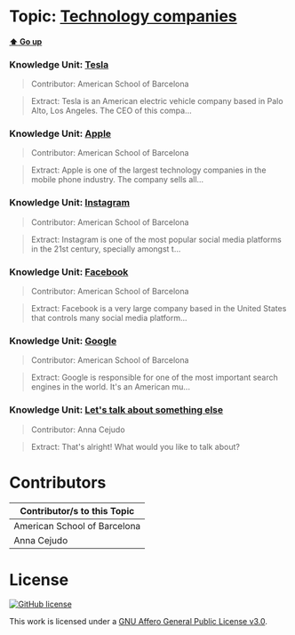 # Topic: [Technology companies](../topics/technology-companies.md) 
#### [:arrow_up: Go up](../README.md)

### Knowledge Unit: [Tesla ](../knowledge_units/technology-companies/tesla.md)

> Contributor: American School of Barcelona

> Extract: Tesla is an American electric vehicle company based in Palo Alto, Los Angeles. The CEO of this compa...


### Knowledge Unit: [Apple ](../knowledge_units/technology-companies/apple.md)

> Contributor: American School of Barcelona

> Extract: Apple is one of the largest technology companies in the mobile phone industry. The company sells all...


### Knowledge Unit: [Instagram ](../knowledge_units/technology-companies/instagram.md)

> Contributor: American School of Barcelona

> Extract: Instagram is one of the most popular social media platforms in the 21st century, specially amongst t...


### Knowledge Unit: [Facebook ](../knowledge_units/technology-companies/facebook.md)

> Contributor: American School of Barcelona

> Extract: Facebook is a very large company based in the United States that controls many social media platform...


### Knowledge Unit: [Google ](../knowledge_units/technology-companies/google.md)

> Contributor: American School of Barcelona

> Extract: Google is responsible for one of the most important search engines in the world. It&#039;s an American mu...


### Knowledge Unit: [Let&#039;s talk about something else ](../knowledge_units/technology-companies/lets-talk-about-something-else.md)

> Contributor: Anna Cejudo

> Extract: That&#039;s alright! What would you like to talk about?


# Contributors

| Contributor/s to this Topic |
| - |  
| American School of Barcelona |  
| Anna Cejudo |    


# License
[![GitHub license](https://img.shields.io/github/license/inbrainz/cerebro)](https://github.com/inbrainz/cerebro/blob/master/LICENSE)

This work is licensed under a [GNU Affero General Public License v3.0](https://www.gnu.org/licenses/agpl-3.0.txt).